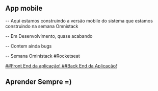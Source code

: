 ## App mobile

-- Aqui estamos construindo a versão mobile do sistema que estamos construindo na semana Omnistack

-- Em Desenvolvimento, quase acabando

-- Contem ainda bugs

-- Semana Oministack #Rocketseat


<a href="https://github.com/Hadesknight/BackEnd_airCnC_Rocketseat">
##Front End da aplicação!
</a>

<a href="https://github.com/Hadesknight/frontend_AirCnc">
##Back End da Aplicação!
<a>


## Aprender Sempre =)